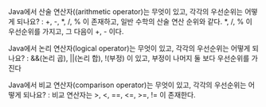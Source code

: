 Java에서 산술 연산자((arithmetic operator)는 무엇이 있고, 각각의 우선순위는 어떻게 되나요?
: +, -, *, /, % 이 존재하고, 일반 수학의 산술 연산 순위와 같다. *, /, % 이 우선순위를 가지고, 그 다음이 +, - 이다.

Java에서 논리 연산자(logical operator)는 무엇이 있고, 각각의 우선순위는 어떻게 되나요?
: &&(논리 곱), ||(논리 합), !(부정) 이 있고, 부정이 나머지 둘 보다 우선순위를 가진다 

Java에서 비교 연산자(comparison operator)는 무엇이 있고, 각각의 우선순위는 어떻게 되나요?
: 비교 연산자는 >, <, ==, <=, >=, != 이 존재한다.